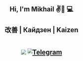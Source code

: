 <h2 align="center"> Hi, I'm Mikhail ✌️📲 💻 </a> <br>

<h2 align="center"> 改善 | Кайдзен | Kaizen </a>

<br> ![](https://komarev.com/ghpvc/?username=Quality1Corp&style=for-the-badge&color=a3c1ad)
[![Telegram](https://img.shields.io/badge/Telegram-2CA5E0?style=for-the-badge&logo=telegram&logoColor=white)](https://t.me/mmishurenkov1)
